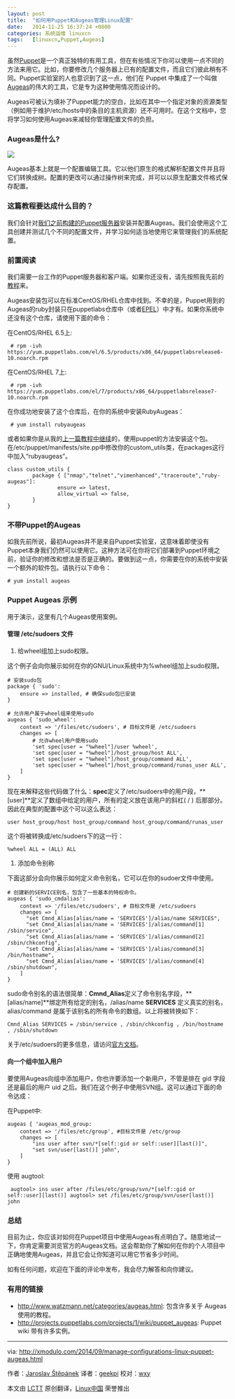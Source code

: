```yaml
---
layout: post
title:	"如何用Puppet和Augeas管理Linux配置"
date:	2014-11-25 16:37:24 +0800 
categories:	系统运维 linuxcn 
tags:	[linuxcn,Puppet,Augeas]
---
```



虽然[Puppet](http://linux.cn/article-3959-1.html)是一个真正独特的有用工具，但在有些情况下你可以使用一点不同的方法来用它。比如，你要修改几个服务器上已有的配置文件，而且它们彼此稍有不同。Puppet实验室的人也意识到了这一点，他们在 Puppet 中集成了一个叫做[Augeas](http://augeas.net/)的伟大的工具，它是专为这种使用情况而设计的。


Augeas可被认为填补了Puppet能力的空白，比如在其中一个指定对象的资源类型（例如用于维护/etc/hosts中的条目的主机资源）还不可用时。在这个文档中，您将学习如何使用Augeas来减轻你管理配置文件的负担。


### Augeas是什么?


![](/Asserts/Images//attachment/album/201411/25/163727yz7ejia7eic969i3.png)


Augeas基本上就是一个配置编辑工具。它以他们原生的格式解析配置文件并且将它们转换成树。配置的更改可以通过操作树来完成，并可以以原生配置文件格式保存配置。


### 这篇教程要达成什么目的？


我们会针对[我们之前构建的Puppet服务器](http://linux.cn/article-3959-1.html)安装并配置Augeas。我们会使用这个工具创建并测试几个不同的配置文件，并学习如何适当地使用它来管理我们的系统配置。


### 前置阅读


我们需要一台工作的Puppet服务器和客户端。如果你还没有，请先按照我先前的[教程](http://linux.cn/article-3959-1.html)来。


Augeas安装包可以在标准CentOS/RHEL仓库中找到。不幸的是，Puppet用到的Augeas的ruby封装只在puppetlabs仓库中（或者[EPEL](http://xmodulo.com/2013/03/how-to-set-up-epel-repository-on-centos.html)）中才有。如果你系统中还没有这个仓库，请使用下面的命令：


在CentOS/RHEL 6.5上:



```
 # rpm -­ivh https://yum.puppetlabs.com/el/6.5/products/x86_64/puppetlabs­release­6­10.noarch.rpm 

```

在CentOS/RHEL 7上:



```
 # rpm -­ivh https://yum.puppetlabs.com/el/7/products/x86_64/puppetlabs­release­7­10.noarch.rpm 

```

在你成功地安装了这个仓库后，在你的系统中安装Ruby­Augeas：



```
 # yum install ruby­augeas 

```

或者如果你是从我的[上一篇教程中继续](http://linux.cn/article-3959-1.html)的，使用puppet的方法安装这个包。在/etc/puppet/manifests/site.pp中修改你的custom\_utils类，在packages这行中加入“ruby­augeas”。



```
class custom_utils {
        package { ["nmap","telnet","vim­enhanced","traceroute","ruby­augeas"]:
                ensure => latest,
                allow_virtual => false,
        }
} 

```

### 不带Puppet的Augeas


如我先前所说，最初Augeas并不是来自Puppet实验室，这意味着即使没有Puppet本身我们仍然可以使用它。这种方法可在你将它们部署到Puppet环境之前，验证你的修改和想法是否是正确的。要做到这一点，你需要在你的系统中安装一个额外的软件包。请执行以下命令：



```
# yum install augeas 

```

### Puppet Augeas 示例


用于演示，这里有几个Augeas使用案例。


#### 管理 /etc/sudoers 文件


1. 给wheel组加上sudo权限。


这个例子会向你展示如何在你的GNU/Linux系统中为%wheel组加上sudo权限。



```
# 安装sudo包
package { 'sudo':
    ensure => installed, # 确保sudo包已安装
}

# 允许用户属于wheel组来使用sudo
augeas { 'sudo_wheel':
    context => '/files/etc/sudoers', # 目标文件是 /etc/sudoers
    changes => [
        # 允许wheel用户使用sudo
        'set spec[user = "%wheel"]/user %wheel',
        'set spec[user = "%wheel"]/host_group/host ALL',
        'set spec[user = "%wheel"]/host_group/command ALL',
        'set spec[user = "%wheel"]/host_group/command/runas_user ALL',
    ]
} 

```

现在来解释这些代码做了什么：**spec**定义了/etc/sudoers中的用户段，**[user]**定义了数组中给定的用户，所有的定义放在该用户的斜杠( / ) 后那部分。因此在典型的配置中这个可以这么表达：



```
user host_group/host host_group/command host_group/command/runas_user

```

这个将被转换成/etc/sudoers下的这一行：



```
%wheel ALL = (ALL) ALL 

```

1. 添加命令别称


下面这部分会向你展示如何定义命令别名，它可以在你的sudoer文件中使用。



```
# 创建新的SERVICE别名，包含了一些基本的特权命令。
augeas { 'sudo_cmdalias':
    context => '/files/etc/sudoers', # 目标文件是 /etc/sudoers
    changes => [
      "set Cmnd_Alias[alias/name = 'SERVICES']/alias/name SERVICES",
      "set Cmnd_Alias[alias/name = 'SERVICES']/alias/command[1] /sbin/service",
      "set Cmnd_Alias[alias/name = 'SERVICES']/alias/command[2] /sbin/chkconfig",
      "set Cmnd_Alias[alias/name = 'SERVICES']/alias/command[3] /bin/hostname",
      "set Cmnd_Alias[alias/name = 'SERVICES']/alias/command[4] /sbin/shutdown",
    ]
} 

```

sudo命令别名的语法很简单：**Cmnd\_Alias**定义了命令别名字段，**[alias/name]**绑定所有给定的别名，/alias/name **SERVICES** 定义真实的别名，alias/command 是属于该别名的所有命令的数组。以上将被转换如下：



```
Cmnd_Alias SERVICES = /sbin/service , /sbin/chkconfig , /bin/hostname , /sbin/shutdown

```

关于/etc/sudoers的更多信息，请访问[官方文档](http://augeas.net/docs/references/lenses/files/sudoers-aug.html)。


#### 向一个组中加入用户


要使用Augeas向组中添加用户，你也许要添加一个新用户，不管是排在 gid 字段还是最后的用户 uid 之后。我们在这个例子中使用SVN组。这可以通过下面的命令达成：


在Puppet中:



```
augeas { 'augeas_mod_group:
    context => '/files/etc/group', #目标文件是 /etc/group
    changes => [
        "ins user after svn/*[self::gid or self::user][last()]",
        "set svn/user[last()] john",
    ]
}

```

使用 augtool:



```
 augtool> ins user after /files/etc/group/svn/*[self::gid or self::user][last()] augtool> set /files/etc/group/svn/user[last()] john 

```

### 总结


目前为止，你应该对如何在Puppet项目中使用Augeas有点明白了。随意地试一下，你肯定需要浏览官方的Augeas文档。这会帮助你了解如何在你的个人项目中正确地使用Augeas，并且它会让你知道可以用它节省多少时间。


如有任何问题，欢迎在下面的评论中发布，我会尽力解答和向你建议。


### 有用的链接


* <http://www.watzmann.net/categories/augeas.html>: 包含许多关于 Augeas 使用的教程。
* <http://projects.puppetlabs.com/projects/1/wiki/puppet_augeas>: Puppet wiki 带有许多实例。




---


via: <http://xmodulo.com/2014/09/manage-configurations-linux-puppet-augeas.html>


作者：[Jaroslav Štěpánek](http://xmodulo.com/author/jaroslav) 译者：[geekpi](https://github.com/geekpi) 校对：[wxy](https://github.com/wxy)


本文由 [LCTT](https://github.com/LCTT/TranslateProject) 原创翻译，[Linux中国](http://linux.cn/) 荣誉推出
